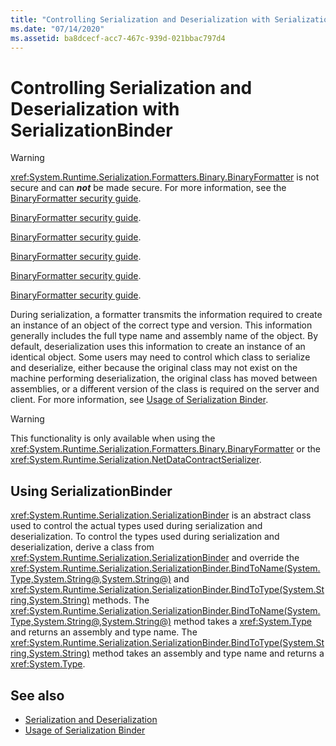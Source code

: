 ```yaml
---
title: "Controlling Serialization and Deserialization with SerializationBinder"
ms.date: "07/14/2020"
ms.assetid: ba8dcecf-acc7-467c-939d-021bbac797d4
---
```

# Controlling Serialization and Deserialization with SerializationBinder

> [!WARNING]
> <xref:System.Runtime.Serialization.Formatters.Binary.BinaryFormatter> is not secure and can ***not*** be made secure. For more information, see the [BinaryFormatter security guide](~/standard/serialization/binaryformatter-security-guide.md).

[BinaryFormatter security guide](/dotnet/standard/serialization/binaryformatter-security-guide).

[BinaryFormatter security guide](../../../standard/serialization/binaryformatter-security-guide.md).

[BinaryFormatter security guide](../../standard/serialization/binaryformatter-security-guide.md).

[BinaryFormatter security guide](../../../../standard/serialization/binaryformatter-security-guide.md).

[BinaryFormatter security guide](~/standard/serialization/binaryformatter-security-guide).

During serialization, a formatter transmits the information required to create an instance of an object of the correct type and version. This information generally includes the full type name and assembly name of the object. By default, deserialization uses this information to create an instance of an identical object. Some users may need to control which class to serialize and deserialize, either because the original class may not exist on the machine performing deserialization, the original class has moved between assemblies, or a different version of the class is required on the server and client. For more information, see [Usage of Serialization Binder](../samples/usage-of-serialization-binder.md).  
  
> [!WARNING]
> This functionality is only available when using the <xref:System.Runtime.Serialization.Formatters.Binary.BinaryFormatter> or the <xref:System.Runtime.Serialization.NetDataContractSerializer>.  
  
## Using SerializationBinder  
 <xref:System.Runtime.Serialization.SerializationBinder> is an abstract class used to control the actual types used during serialization and deserialization. To control the types used during serialization and deserialization, derive a class from <xref:System.Runtime.Serialization.SerializationBinder> and override the <xref:System.Runtime.Serialization.SerializationBinder.BindToName(System.Type,System.String@,System.String@)> and <xref:System.Runtime.Serialization.SerializationBinder.BindToType(System.String,System.String)> methods. The <xref:System.Runtime.Serialization.SerializationBinder.BindToName(System.Type,System.String@,System.String@)> method takes a <xref:System.Type> and returns an assembly and type name. The <xref:System.Runtime.Serialization.SerializationBinder.BindToType(System.String,System.String)> method takes an assembly and type name and returns a <xref:System.Type>.  
  
## See also

- [Serialization and Deserialization](serialization-and-deserialization.md)
- [Usage of Serialization Binder](../samples/usage-of-serialization-binder.md)
